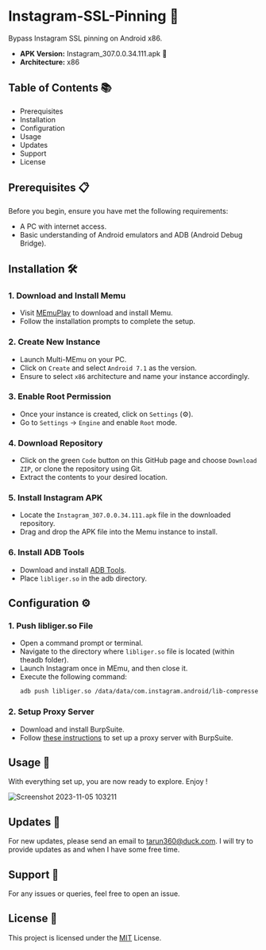 # Instagram-SSL-Pinning 🚀
Bypass Instagram SSL pinning on Android x86.

- **APK Version:** Instagram_307.0.0.34.111.apk 🎯
- **Architecture:** x86 


## Table of Contents 📚

- Prerequisites
- Installation
- Configuration
- Usage
- Updates
- Support
- License


## Prerequisites 📋

Before you begin, ensure you have met the following requirements:
- A PC with internet access.
- Basic understanding of Android emulators and ADB (Android Debug Bridge).

## Installation 🛠️

### 1. **Download and Install Memu**
   - Visit [MEmuPlay](https://www.memuplay.com) to download and install Memu.
   - Follow the installation prompts to complete the setup.

### 2. **Create New Instance**
   - Launch Multi-MEmu on your PC.
   - Click on `Create` and select `Android 7.1` as the version.
   - Ensure to select `x86` architecture and name your instance accordingly.

### 3. **Enable Root Permission**
   - Once your instance is created, click on `Settings` (⚙️).
   - Go to `Settings` -> `Engine` and enable `Root` mode.

### 4. **Download Repository**
   - Click on the green `Code` button on this GitHub page and choose `Download ZIP`, or clone the repository using Git.
   - Extract the contents to your desired location.

### 5. **Install Instagram APK**
   - Locate the `Instagram_307.0.0.34.111.apk` file in the downloaded repository.
   - Drag and drop the APK file into the Memu instance to install.

### 6. **Install ADB Tools**
   - Download and install [ADB Tools](https://developer.android.com/studio/releases/platform-tools).
   - Place `libliger.so` in the adb directory.

## Configuration ⚙️

### 1. **Push libliger.so File**
   - Open a command prompt or terminal.
   - Navigate to the directory where `libliger.so` file is located (within theadb folder).
   - Launch Instagram once in MEmu, and then close it.
   - Execute the following command:
     ```bash
     adb push libliger.so /data/data/com.instagram.android/lib-compressed/libliger.so
     ```

### 2. **Setup Proxy Server**
   - Download and install BurpSuite.
   - Follow [these instructions](https://portswigger.net/burp/documentation/desktop/mobile/config-android-device) to set up a proxy server with BurpSuite.

## Usage 🚀

With everything set up, you are now ready to explore. Enjoy !

![Screenshot 2023-11-05 103211](https://github.com/tanu360/Instagram-SSL-Pinning/assets/33043201/b00411fa-34c6-451e-b47d-d9fb4c86f9a2)

## Updates 🔄

For new updates, please send an email to tarun360@duck.com. I will try to provide updates as and when I have some free time.

## Support 💬

For any issues or queries, feel free to open an issue.

## License 📜

This project is licensed under the [MIT](https://choosealicense.com/licenses/mit/) License.
